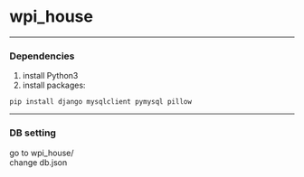 # wpi_house
---
### Dependencies
1. install Python3
2. install packages:
```shell script
pip install django mysqlclient pymysql pillow
```
---
### DB setting
go to wpi_house/  
change db.json